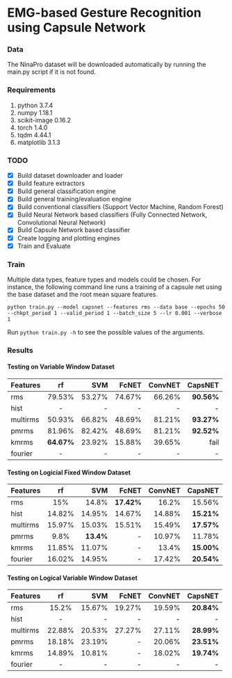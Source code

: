 # EMG-based Gesture Recognition using Capsule Network
### Data
The NinaPro dataset will be downloaded automatically by running the main.py script if it is not found.

### Requirements
1. python 3.7.4
2. numpy 1.18.1
3. scikit-image 0.16.2
4. torch 1.4.0
5. tqdm 4.44.1
6. matplotlib 3.1.3

### TODO
- [x] Build dataset downloader and loader
- [x] Build feature extractors
- [x] Build general classification engine
- [x] Build general training/evaluation engine
- [x] Build conventional classifiers (Support Vector Machine, Random Forest)
- [x] Build Neural Network based classifiers (Fully Connected Network, Convolutional Neural Network)
- [x] Build Capsule Network based classifier
- [x] Create logging and plotting engines
- [x] Train and Evaluate

### Train
Multiple data types, feature types and models could be chosen. For instance, the following command line runs a training of a capsule net using the base dataset and the root mean square features.
````
python train.py --model capsnet --features rms --data base --epochs 50 --chkpt_period 1 --valid_period 1 --batch_size 5 --lr 0.001 --verbose 1
````
Run `python train.py -h` to see the possible values of the arguments.

### Results
#### Testing on Variable Window Dataset
| Features |   rf    | SVM  | FcNET  | ConvNET  | CapsNET  |
| -------- |:-------:| ----:| ------:| --------:| --------:|
| rms      | 79.53%   | 53.27%| 74.67% |  66.26%    |   **90.56%**  |
| hist      | -   | - | - |  -    |   -  |
| multirms      | 50.93%   | 66.82%| 48.69% |  81.21%    |   **93.27%**  |
| pmrms      | 81.96%   | 82.42%| 48.69% |  81.21%    |   **92.52%**  |
| kmrms      | **64.67%**   | 23.92%| 15.88% |  39.65%    |   fail  |
| fourier      | -   | -| - |  -    |  -  |
#### Testing on Logicial Fixed Window Dataset
| Features |   rf    | SVM  | FcNET  | ConvNET  | CapsNET  |
| -------- |:-------:| ----:| ------:| --------:| --------:|
| rms      | 15%   | 14.8%| **17.42%** |  16.2%    |   15.56%  |
| hist      | 14.82%   | 14.95% | 14.67% |  14.88%    |   **15.21%**  |
| multirms      | 15.97%   | 15.03%| 15.51% |  15.49%    |  **17.57%**  |
| pmrms      | 9.8%   | **13.4%**| - |  10.97%  |   11.78% |
| kmrms      | 11.85%   | 11.07%| - |  13.4%  |  **15.00%**  |
| fourier      | 16.02% | 14.95% | - |  17.42%  | **20.54%** |

#### Testing on Logical Variable Window Dataset
| Features |   rf    | SVM  | FcNET  | ConvNET  | CapsNET  |
| -------- |:-------:| ----:| ------:| --------:| --------:|
| rms      | 15.2%  | 15.67%| 19.27% | 19.59%  | **20.84%**  |
| hist      | -   | - | - |  -    |   -  |
| multirms      | 22.88%  | 20.53% | 27.27% |  27.11%  |  **28.99%**  |
| pmrms      | 18.18% | 23.19% | - |  20.06%    |   **23.51%**  |
| kmrms      | 14.89%   | 10.81% | - |  18.02%  |   **19.74%**  |
| fourier      | -   | -| - |  -    |  -  |